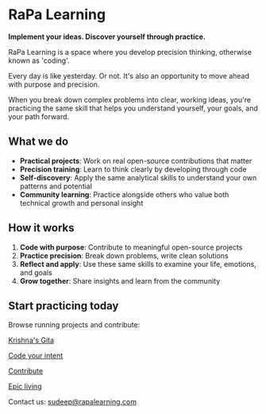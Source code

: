 # RaPa Learning

**Implement your ideas. Discover yourself through practice.**

RaPa Learning is a space where you develop precision thinking, otherwise known as 'coding'.

Every day is like yesterday. Or not. It's also an opportunity to move ahead with purpose and precision.

When you break down complex problems into clear, working ideas, you're practicing the same skill that helps you understand yourself, your goals, and your path forward.

## What we do

- **Practical projects**: Work on real open-source contributions that matter
- **Precision training**: Learn to think clearly by developing through code
- **Self-discovery**: Apply the same analytical skills to understand your own patterns and potential
- **Community learning**: Practice alongside others who value both technical growth and personal insight

## How it works

1. **Code with purpose**: Contribute to meaningful open-source projects
2. **Practice precision**: Break down problems, write clean solutions
3. **Reflect and apply**: Use these same skills to examine your life, emotions, and goals
4. **Grow together**: Share insights and learn from the community

## Start practicing today

Browse running projects and contribute:

[Krishna's Gita](krishna-gita.md)

[Code your intent](coding.md)

[Contribute](contribute.md)

[Epic living](epic-living.md)

Contact us: [sudeep@rapalearning.com](mailto:sudeep@rapalearning.com)
